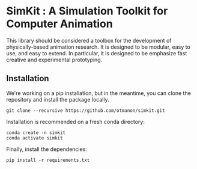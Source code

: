 
# SimKit : A Simulation Toolkit for Computer Animation

This library should be considered a toolbox for the development of physically-based animation research.
It is designed to be modular, easy to use, and easy to extend.
In particular, it is designed to be emphasize fast creative and experimental prototyping.


## Installation

We're working on a pip installation, but in the meantime, you can clone the repository and install the package locally.
```
git clone --recursive https://github.com/otmanon/simkit.git
```

Installation is recommended on a fresh conda directory:

```
conda create -n simkit
conda activate simkit
```

Finally, install the dependencies:
```
pip install -r requirements.txt
```




